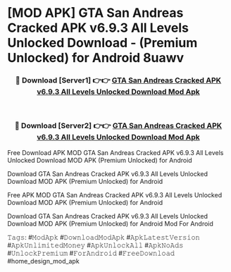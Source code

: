 # [MOD APK] GTA San Andreas Cracked APK v6.9.3 All Levels Unlocked Download - (Premium Unlocked) for Android 8uawv



<div align="center">
<h3>🔴 Download [Server1] 👉👉 <a href="https://momento.my/?title=GTA_San_Andreas_Cracked_APK_v6.9.3_All_Levels_Unlocked_Download">GTA San Andreas Cracked APK v6.9.3 All Levels Unlocked Download Mod Apk</a></h3><br>

<h3>🔴 Download [Server2] 👉👉 <a href="https://momento.my/?title=GTA_San_Andreas_Cracked_APK_v6.9.3_All_Levels_Unlocked_Download">GTA San Andreas Cracked APK v6.9.3 All Levels Unlocked Download Mod Apk</a></h3>
</div>



Free Download APK MOD GTA San Andreas Cracked APK v6.9.3 All Levels Unlocked Download MOD APK (Premium Unlocked) for Android

Download GTA San Andreas Cracked APK v6.9.3 All Levels Unlocked Download MOD APK (Premium Unlocked) for Android

Free APK MOD GTA San Andreas Cracked APK v6.9.3 All Levels Unlocked Download MOD APK (Premium Unlocked) for Android

Download GTA San Andreas Cracked APK v6.9.3 All Levels Unlocked Download MOD APK (Premium Unlocked) for Android Mod For Android

𝚃𝚊𝚐𝚜: #𝙼𝚘𝚍𝙰𝚙𝚔 #𝙳𝚘𝚠𝚗𝚕𝚘𝚊𝚍𝙼𝚘𝚍𝙰𝚙𝚔 #𝙰𝚙𝚔𝙻𝚊𝚝𝚎𝚜𝚝𝚅𝚎𝚛𝚜𝚒𝚘𝚗 #𝙰𝚙𝚔𝚄𝚗𝚕𝚒𝚖𝚒𝚝𝚎𝚍𝙼𝚘𝚗𝚎𝚢 #𝙰𝚙𝚔𝚄𝚗𝚕𝚘𝚌𝚔𝙰𝚕𝚕 #𝙰𝚙𝚔𝙽𝚘𝙰𝚍𝚜 #𝚄𝚗𝚕𝚘𝚌𝚔𝙿𝚛𝚎𝚖𝚒𝚞𝚖 #𝙵𝚘𝚛𝙰𝚗𝚍𝚛𝚘𝚒𝚍 #𝙵𝚛𝚎𝚎𝙳𝚘𝚠𝚗𝚕𝚘𝚊𝚍 #home_design_mod_apk

